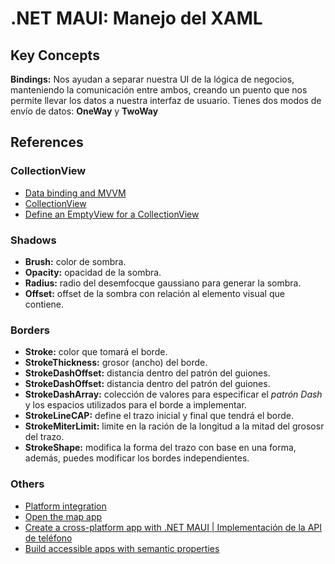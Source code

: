 # .NET MAUI: Manejo del XAML
## Key Concepts
**Bindings:**
Nos ayudan a separar nuestra UI de la lógica de negocios, manteniendo la comunicación entre ambos, creando un puento que
nos permite llevar los datos a nuestra interfaz de usuario. Tienes dos modos de envío de datos: __OneWay__ y __TwoWay__
## References
### CollectionView
- [Data binding and MVVM](https://learn.microsoft.com/en-us/dotnet/maui/xaml/fundamentals/mvvm)
- [CollectionView](https://learn.microsoft.com/en-us/dotnet/maui/user-interface/controls/collectionview/)
- [Define an EmptyView for a CollectionView](https://learn.microsoft.com/en-us/dotnet/maui/user-interface/controls/collectionview/emptyview?view=net-maui-7.0)

### Shadows
- **Brush:** color de sombra.
- **Opacity:** opacidad de la sombra.
- **Radius:** radio del desemfocque gaussiano para generar la sombra.
- **Offset:** offset de la sombra con relación al elemento visual que contiene.

### Borders
- **Stroke:** color que tomará el borde.
- **StrokeThickness:** grosor (ancho) del borde.
- **StrokeDashOffset:** distancia dentro del patrón del guiones.
- **StrokeDashOffset:** distancia dentro del patrón del guiones.
- **StrokeDashArray:** colección de valores para especificar el *patrón Dash* y los espacios utilizados para el borde a implementar.
- **StrokeLineCAP:** define el trazo inicial y final que tendrá el borde.
- **StrokeMiterLimit:** limite en la ración de la longitud a la mitad del grososr del trazo.
- **StrokeShape:** modifica la forma del trazo con base en una forma, además, puedes modificar los bordes independientes.

### Others
- [Platform integration](https://learn.microsoft.com/en-us/dotnet/maui/platform-integration/)
- [Open the map app](https://learn.microsoft.com/en-us/dotnet/maui/platform-integration/appmodel/maps?tabs=android)
- [Create a cross-platform app with .NET MAUI | Implementación de la API de teléfono](https://learn.microsoft.com/en-us/training/modules/build-mobile-and-desktop-apps/)
- [Build accessible apps with semantic properties](https://learn.microsoft.com/en-us/dotnet/maui/fundamentals/accessibility)
